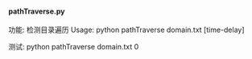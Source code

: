#### pathTraverse.py
功能: 检测目录遍历
Usage: python pathTraverse domain.txt \[time-delay\]

测试: python pathTraverse domain.txt 0